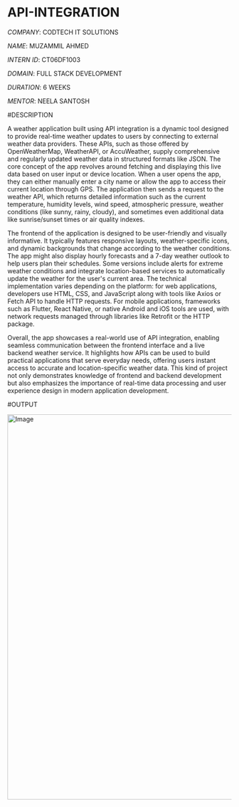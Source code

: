 # API-INTEGRATION

*COMPANY*: CODTECH IT SOLUTIONS

*NAME*: MUZAMMIL AHMED

*INTERN ID*: CT06DF1003

*DOMAIN*: FULL STACK DEVELOPMENT

*DURATION*: 6 WEEKS

*MENTOR*: NEELA SANTOSH

#DESCRIPTION

A weather application built using API integration is a dynamic tool designed to provide real-time weather updates to users by connecting to external weather data providers. These APIs, such as those offered by OpenWeatherMap, WeatherAPI, or AccuWeather, supply comprehensive and regularly updated weather data in structured formats like JSON. The core concept of the app revolves around fetching and displaying this live data based on user input or device location. When a user opens the app, they can either manually enter a city name or allow the app to access their current location through GPS. The application then sends a request to the weather API, which returns detailed information such as the current temperature, humidity levels, wind speed, atmospheric pressure, weather conditions (like sunny, rainy, cloudy), and sometimes even additional data like sunrise/sunset times or air quality indexes.

The frontend of the application is designed to be user-friendly and visually informative. It typically features responsive layouts, weather-specific icons, and dynamic backgrounds that change according to the weather conditions. The app might also display hourly forecasts and a 7-day weather outlook to help users plan their schedules. Some versions include alerts for extreme weather conditions and integrate location-based services to automatically update the weather for the user's current area. The technical implementation varies depending on the platform: for web applications, developers use HTML, CSS, and JavaScript along with tools like Axios or Fetch API to handle HTTP requests. For mobile applications, frameworks such as Flutter, React Native, or native Android and iOS tools are used, with network requests managed through libraries like Retrofit or the HTTP package.

Overall, the app showcases a real-world use of API integration, enabling seamless communication between the frontend interface and a live backend weather service. It highlights how APIs can be used to build practical applications that serve everyday needs, offering users instant access to accurate and location-specific weather data. This kind of project not only demonstrates knowledge of frontend and backend development but also emphasizes the importance of real-time data processing and user experience design in modern application development.

#OUTPUT

<img width="1898" height="866" alt="Image" src="https://github.com/user-attachments/assets/f27aeb28-20e6-413e-a1c9-42ff6c9c7657" />


